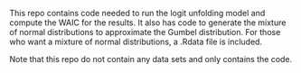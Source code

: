 This repo contains code needed to run the logit unfolding model and compute the WAIC for the results. It also has code to generate the mixture of normal distributions to approximate the Gumbel distribution. For those who want a mixture of normal distributions, a .Rdata file is included.

Note that this repo do not contain any data sets and only contains the code. 
